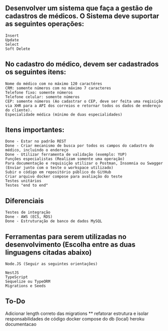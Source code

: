 ## Desenvolver um sistema que faça a gestão de cadastros de médicos. O Sistema deve suportar as seguintes operações:

    Insert
    Update
    Select
    Soft Delete

## No cadastro do médico, devem ser cadastrados os seguintes itens:

    Nome do médico com no máximo 120 caractéres
    CRM: somente números com no máximo 7 caracteres
    Telefone fixo: somente números
    Telefone celular: somente números
    CEP: somente números (Ao cadastrar o CEP, deve ser feita uma reqisição via XHR para a API dos correios e retornar todos os dados de endereço do cliente).
    Especialidade médica (mínimo de duas especialidades)

## Itens importantes:

    Done - Estar no padrão REST
    Done - Criar mecanismo de busca por todos os campos do cadastro do médico, incluindo o endereço
    Done - Utilizar ferramenta de validação (exemplo: YUP)
    Funções especialistas (Realizam somente uma operação)
    Para documentação e requisição utilizar o Postman, Insomnia ou Swagger (Enviar junto com o teste o workspace utilizado)
    Subir o código em repositório público do GitHub
    Criar arquivo docker compose para avaliação do teste
    Testes unitários
    Testes "end to end"

## Diferenciais

    Testes de integração
    Done - AWS (ECS, RDS)
    Done - Estruturação de banco de dados MySQL


## Ferramentas para serem utilizadas no desenvolvimento (Escolha entre as duas linguagens citadas abaixo)

    Node.JS (Seguir as seguintes orientações)

    NestJS
    TypeScript
    Sequelize ou TypeORM
    Migrations e Seeds

## To-Do

Adicionar length correto das migrations
** refatorar estrutura e isolar responsabilidades de código
docker compose do db (local)
heroku
documentacao